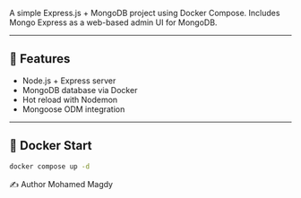 A simple Express.js + MongoDB project using Docker Compose. Includes Mongo Express as a web-based admin UI for MongoDB.

---

## 🚀 Features

- Node.js + Express server
- MongoDB database via Docker
- Hot reload with Nodemon
- Mongoose ODM integration

---


## 🐳 Docker Start


```bash
docker compose up -d

```



✍️ Author
Mohamed Magdy

